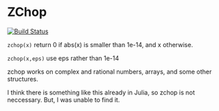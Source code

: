 # ZChop

[![Build Status](https://travis-ci.org/jlapeyre/ZChop.jl.svg?branch=master)](https://travis-ci.org/jlapeyre/ZChop.jl)

```zchop(x)``` return 0 if abs(x) is smaller than 1e-14, and x otherwise.

```zchop(x,eps)``` use eps rather than 1e-14

zchop works on complex and rational numbers, arrays, and some other structures.

I think there is something like this already in Julia, so
zchop is not neccessary. But, I was unable to find it.
